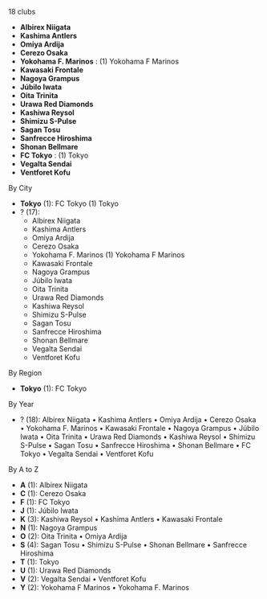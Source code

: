 18 clubs

- **Albirex Niigata**
- **Kashima Antlers**
- **Omiya Ardija**
- **Cerezo Osaka**
- **Yokohama F. Marinos** : (1) Yokohama F Marinos
- **Kawasaki Frontale**
- **Nagoya Grampus**
- **Júbilo Iwata**
- **Oita Trinita**
- **Urawa Red Diamonds**
- **Kashiwa Reysol**
- **Shimizu S-Pulse**
- **Sagan Tosu**
- **Sanfrecce Hiroshima**
- **Shonan Bellmare**
- **FC Tokyo** : (1) Tokyo
- **Vegalta Sendai**
- **Ventforet Kofu**




By City

- **Tokyo** (1): FC Tokyo  (1) Tokyo
- ? (17): 
  - Albirex Niigata 
  - Kashima Antlers 
  - Omiya Ardija 
  - Cerezo Osaka 
  - Yokohama F. Marinos  (1) Yokohama F Marinos
  - Kawasaki Frontale 
  - Nagoya Grampus 
  - Júbilo Iwata 
  - Oita Trinita 
  - Urawa Red Diamonds 
  - Kashiwa Reysol 
  - Shimizu S-Pulse 
  - Sagan Tosu 
  - Sanfrecce Hiroshima 
  - Shonan Bellmare 
  - Vegalta Sendai 
  - Ventforet Kofu 




By Region

- **Tokyo** (1):   FC Tokyo




By Year

- ? (18):   Albirex Niigata • Kashima Antlers • Omiya Ardija • Cerezo Osaka • Yokohama F. Marinos • Kawasaki Frontale • Nagoya Grampus • Júbilo Iwata • Oita Trinita • Urawa Red Diamonds • Kashiwa Reysol • Shimizu S-Pulse • Sagan Tosu • Sanfrecce Hiroshima • Shonan Bellmare • FC Tokyo • Vegalta Sendai • Ventforet Kofu






By A to Z

- **A** (1): Albirex Niigata
- **C** (1): Cerezo Osaka
- **F** (1): FC Tokyo
- **J** (1): Júbilo Iwata
- **K** (3): Kashiwa Reysol • Kashima Antlers • Kawasaki Frontale
- **N** (1): Nagoya Grampus
- **O** (2): Oita Trinita • Omiya Ardija
- **S** (4): Sagan Tosu • Shimizu S-Pulse • Shonan Bellmare • Sanfrecce Hiroshima
- **T** (1): Tokyo
- **U** (1): Urawa Red Diamonds
- **V** (2): Vegalta Sendai • Ventforet Kofu
- **Y** (2): Yokohama F Marinos • Yokohama F. Marinos




